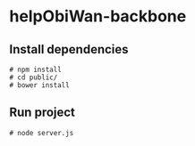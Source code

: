 # helpObiWan-backbone

Install dependencies
----------------------

    # npm install
    # cd public/
    # bower install

Run project
----------------------
    # node server.js